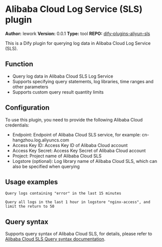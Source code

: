 # Alibaba Cloud Log Service (SLS) plugin

**Author:** lework
**Version:** 0.0.1
**Type:** tool
**REPO:** [dify-plugins-aliyun-sls](https://github.com/lework/dify-plugins-aliyun-sls)

This is a Dify plugin for querying log data in Alibaba Cloud Log Service (SLS).

## Function

- Query log data in Alibaba Cloud SLS Log Service
- Supports specifying query statements, log libraries, time ranges and other parameters
- Supports custom query result quantity limits

## Configuration

To use this plugin, you need to provide the following Alibaba Cloud credentials:

- Endpoint: Endpoint of Alibaba Cloud SLS service, for example: cn-hangzhou.log.aliyuncs.com
- Access Key ID: Access Key ID of Alibaba Cloud account
- Access Key Secret: Access Key Secret of Alibaba Cloud account
- Project: Project name of Alibaba Cloud SLS
- Logstore (optional): Log library name of Alibaba Cloud SLS, which can also be specified when querying

## Usage examples

```
Query logs containing "error" in the last 15 minutes
```

```
Query all logs in the last 1 hour in logstore "nginx-access", and limit the return to 50
```

## Query syntax

Supports query syntax of Alibaba Cloud SLS, for details, please refer to [Alibaba Cloud SLS Query syntax documentation](https://help.aliyun.com/document_detail/29060.html).
